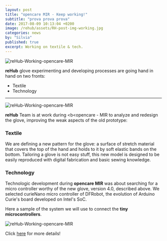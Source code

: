 ```yaml
---
layout: post
title: "opencare MIR - Keep working!"
subtitle: "prova prova prova"
date: 2017-08-09 10:13:04 +0200
image: /rehub/assets/RH-post-img-working.jpg
categories: news
by: "Silvia"
published: true
excerpt: Working on textile & tech.
---
```


<img src="https://opencarecc.github.io/rehub/assets/RH-post-img-working.jpg" alt="reHub-Working-opencare-MIR">

<b>reHub</b> glove experimenting and developing processes are going hand in hand on two fronts:

* Textile
* Technology

***

<img src="https://opencarecc.github.io/rehub/assets/RH-post-img-working-02.jpg" alt="reHub-Working-opencare-MIR">

<b>reHub</b> Team is at work during <b<opencare - MIR</b> to analyze and redesign the glove, improving the weak aspects of the old prototype:

### Textile
We are defining a new pattern for the glove: a surface of stretch material that covers the top of the hand and holds to it by soft elastic bands on the bottom. Tailoring a glove is not easy stuff, this new model is designed to be easily reproduced with digital fabrication and basic sewing knowledge.

### Technology
Technologic development during <b>opencare MIR</b> was about searching for a micro controller worthy of the new glove, version 4.0, described above.
We selected curieNano micro controller of DFRobot, the evolution of Arduino Curie's board developed on Intel's SoC.

Here a sample of the system we will use to connect the <b>tiny microcontrollers</b>.

<img src="https://opencarecc.github.io/rehub/assets/RH-post-img-working-03.jpg" alt="reHub-Working-opencare-MIR">

Click [here](https://edgeryders.eu/t/rehub--working-on-textile-tech/6677) for more details!
